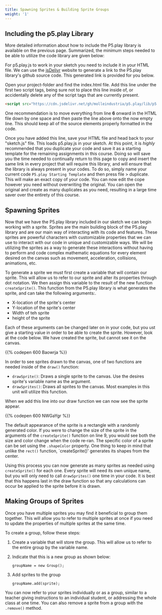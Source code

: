 ```yaml
---
title: Spawning Sprites & Building Sprite Groups
weight: '1'
---
```

## Including the p5.play Library

More detailed information about how to include the P5.play library is available on the previous page. Summarized, the minimum steps needed to be able to utilize the code library are given below:

For p5.play.js to work in your sketch you need to include it in your HTML file. We can use the [jsDelivr](https://jsDelivr.com) website to generate a link to the P5.play library's github source code. This generated link is provided for you below.

Open your project-folder and find the index.html file. Add this line under the first two script tags, being sure not to place this line inside of, or accidentally delete any of the script tags that are currently present.

```html
<script src="https://cdn.jsdelivr.net/gh/molleindustria/p5.play/lib/p5.play.js"></script>
```

One recommendation is to move everything from line **6** onward in the HTML file down by one space and then paste the line above onto the now empty line. This should keep all of the source elements properly formatted in the code. 

Once you have added this line, save your HTML file and head back to your "sketch.js" file. This loads p5.play.js in your sketch. At this point, it is _highly_ recommended that you duplicate your code and save it as a starting template for the remaining assignments in this course. Doing so will save you the time needed to continually return to this page to copy and insert the same link in every project that will require this library, and will ensure that the library is always present in your codes. To do so, simply name your current code `P5.play Starting Template` and then press file > duplicate. This will make an exact copy of your code. You can now edit the cope however you need without overwriting the original. You can open the original and create as many duplicates as you need, resulting in a large time saver over the entirety of this course.


## Spawning Sprites

Now that we have the P5.play library included in our sketch we can begin working with a sprite. Sprites are the main building block of the P5.play library and are our main way of interacting with its code and features. These sprites are powerful characters with customizable properties that we can use to interact with our code in unique and customizable ways. We will be utilizing the sprites as a way to generate these interactions without having to perform and code complex mathematic equations for every element desired on the canvas such as movement, acceleration, collisions, animations, etc.

To generate a sprite we must first create a variable that will contain our sprite. This will allow us to refer to our sprite and alter its properties through dot notation. We then assign this variable to the result of the new function `createSprite()`. This function from the P5.play library is what generates the sprite, and can take the following arguments:.

* X-location of the sprite's center
* Y-location of the sprite's center
* Width of teh sprite
* height of the sprite

Each of these arguments can be changed later on in your code, but you ust give a starting value in order to be able to create the sprite. However, look at the code below. We have created the sprite, but cannot see it on the canvas.

{{% codepen 600 Baowrja %}}

In order to see sprites drawn to the canvas, one of two functions are needed inside of the `draw()` function:

* `drawSprite()`: Draws a single sprite to the canvas. Use the desires sprite's variable name as the argument.
* `drawSprites()`: Draws all sprites to the canvas. Most examples in this unit will utilize this function.

When we add this line into our draw function we can now see the sprite appear.

{{% codepen 600 NWGaYgr %}}

The default appearance of the sprite is a rectangle with a randomly generated color. If you were to change the size of the sprite in the arguments of the `createSprite()` function on line 9, you would see both the size and color change when the code re-ran. The specific color of a sprite can be set using the `.shapeColor` property. One thing to keep in mind that unlike the `rect()` function, `createSprite()' generates its shapes from the center.

Using this process you can now generate as many sprites as needed using `createSprite()` for each one. Every sprite will need its own unique name, but you will only need to call `drawSprites()` one time in your code. It is best that this happens last in the draw function so that any calculations can occur be applied to the sprite before it is drawn.

## Making Groups of Sprites

Once you have multiple sprites you may find it beneficial to group them together. This will allow you to refer to multiple sprites at once if you need to update the properties of multiple sprites at the same time. 

To create a group, follow these steps:

1. Create a variable that will store the group. This will allow us to refer to the entire group by the variable name. 
2. Indicate that this is a new group as shown below:

    ```
    groupName = new Group();
    ```

3. Add sprites to the group

    ```
    groupName.add(sprite);
    ```

You can now refer to your sprites individually or as a group, similar to a teacher giving instructions to an individual student, or addressing the whole class at one time. You can also remove a sprite from a group with the `.remove()` method.